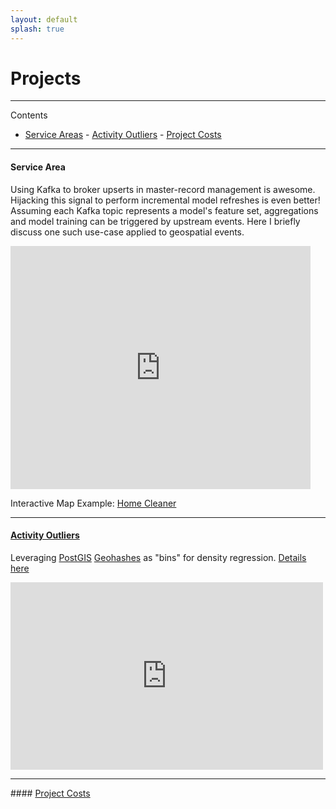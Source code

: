 ```yaml
---
layout: default
splash: true
---
```


# Projects


-------------
Contents

- [Service Areas](#sa) - [Activity Outliers](#oo) - [Project Costs](#pc)


-------------

#### <a name="sa"> Service Area
Using Kafka to broker upserts in master-record management is awesome. Hijacking this signal to perform incremental model refreshes is even better! Assuming each Kafka topic represents a model's feature set, aggregations and model training can be triggered by upstream events. Here I briefly discuss one such use-case applied to geospatial events. 

<iframe src="https://docs.google.com/presentation/d/1fYjMpHnrKZzw7v-Bqyz1W5-OSns0JywHloqOolUZ7Ak/embed?start=false&loop=false&delayms=3000" frameborder="0" width="480" height="389" allowfullscreen="true" mozallowfullscreen="true" webkitallowfullscreen="true"></iframe>

Interactive Map Example: [Home Cleaner](sa/0/index.html)

-------------

#### <a name="oo"> [Activity Outliers](http://mulloymorrow.github.io/datascience/2014/10/07/activity-outliers.html)

Leveraging [PostGIS](http://postgis.net/) [Geohashes](https://xkcd.com/426/) as "bins" for density regression. [Details here](http://mulloymorrow.github.io/datascience/2014/10/07/activity-outliers.html)

<iframe width="500" height="300" scrolling="no" frameborder="no" src="https://www.google.com/fusiontables/embedviz?q=select+col2+from+1s5-zYK_X2BpXmtu0fVupdvZKgoOAQflQs3Ah0j9H&amp;viz=MAP&amp;h=false&amp;lat=37.85653583371676&amp;lng=-83.84446675000004&amp;t=1&amp;z=6&amp;l=col2&amp;y=2&amp;tmplt=2&amp;hml=GEOCODABLE"></iframe>

-------------

####<a name="pc"> [Project Costs](http://mulloymorrow.github.io/datascience/2014/09/18/project-costs.html)



